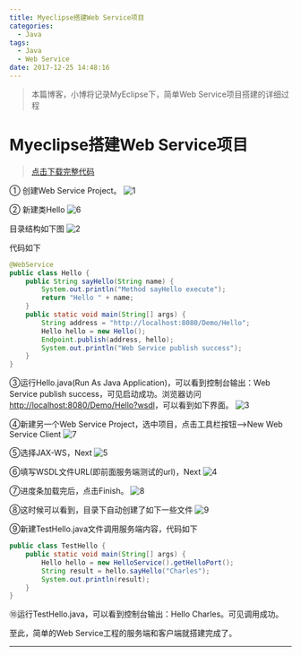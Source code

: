 ```yaml
---
title: Myeclipse搭建Web Service项目
categories: 
  - Java
tags:
  - Java
  - Web Service
date: 2017-12-25 14:48:16
---
```


> 本篇博客，小博将记录MyEclipse下，简单Web Service项目搭建的详细过程

<!-- more -->
# Myeclipse搭建Web Service项目

> [点击下载完整代码](http://download.csdn.net/download/u012102104/10172395)

① 创建Web Service Project。
![1](https://raw.githubusercontent.com/chung567115/chung567115.github.io/hexo-blog/blog-img/6-1.png)

② 新建类Hello
![6](https://raw.githubusercontent.com/chung567115/chung567115.github.io/hexo-blog/blog-img/6-2.png)

目录结构如下图
![2](https://raw.githubusercontent.com/chung567115/chung567115.github.io/hexo-blog/blog-img/6-3.png)

代码如下

```java 
@WebService
public class Hello {
	public String sayHello(String name) {
		System.out.println("Method sayHello execute");
		return "Hello " + name;
	}
	public static void main(String[] args) {
		String address = "http://localhost:8080/Demo/Hello";
		Hello hello = new Hello();
		Endpoint.publish(address, hello);
		System.out.println("Web Service publish success");
	}
} 
```

③运行Hello.java(Run As Java Application)，可以看到控制台输出：Web Service publish success，可见启动成功。浏览器访问[http://localhost:8080/Demo/Hello?wsdl](http://localhost:8080/Demo/Hello?wsdl)，可以看到如下界面。
![3](https://raw.githubusercontent.com/chung567115/chung567115.github.io/hexo-blog/blog-img/6-4.png)

④新建另一个Web Service Project，选中项目，点击工具栏按钮-->New Web Service Client
![7](https://raw.githubusercontent.com/chung567115/chung567115.github.io/hexo-blog/blog-img/6-5.png)

⑤选择JAX-WS，Next
![5](https://raw.githubusercontent.com/chung567115/chung567115.github.io/hexo-blog/blog-img/6-6.png)

⑥填写WSDL文件URL(即前面服务端测试的url)，Next
![4](https://raw.githubusercontent.com/chung567115/chung567115.github.io/hexo-blog/blog-img/6-7.png)

⑦进度条加载完后，点击Finish。
![8](https://raw.githubusercontent.com/chung567115/chung567115.github.io/hexo-blog/blog-img/6-8.png)

⑧这时候可以看到，目录下自动创建了如下一些文件
![9](https://raw.githubusercontent.com/chung567115/chung567115.github.io/hexo-blog/blog-img/6-9.png)

⑨新建TestHello.java文件调用服务端内容，代码如下

```java
public class TestHello {
	public static void main(String[] args) {
		Hello hello = new HelloService().getHelloPort();
		String result = hello.sayHello("Charles");
		System.out.println(result);
	}
}
```

⑩运行TestHello.java，可以看到控制台输出：Hello Charles。可见调用成功。

至此，简单的Web Service工程的服务端和客户端就搭建完成了。

----------
